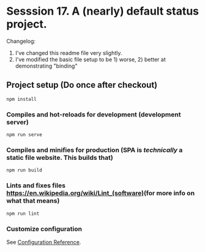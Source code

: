 # Sesssion 17. A (nearly) default status project.

Changelog:

1. I've changed this readme file very slightly.
2. I've modified the basic file setup to be 1) worse, 2) better at demonstrating "binding"

## Project setup (Do once after checkout)
```
npm install
```

### Compiles and hot-reloads for development (development server)
```
npm run serve
```

### Compiles and minifies for production (SPA is _technically_ a static file website. This builds that)
```
npm run build
```

### Lints and fixes files <https://en.wikipedia.org/wiki/Lint_(software)>(for more info on what that means)
```
npm run lint
```

### Customize configuration
See [Configuration Reference](https://cli.vuejs.org/config/).

